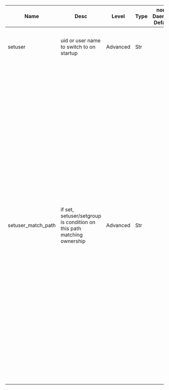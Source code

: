 | Name | Desc | Level | Type | non-Daemon Default | Daemon Default | Min | Max | Valid Values | verbatim | See also | Flags | Services | Validator | Long Desc | Tags |
| --- | --- | --- | --- | --- | --- | --- | --- | --- | --- | --- | --- | --- | --- | --- | --- |
| <span id="SP_setuser">setuser</span> |  uid or user name to switch to on startup | Advanced | Str |  |  |  |  |  |  | [[setgroup](~/global/setgroup.md#SP_setgroup)] | STARTUP | ["mon", "mgr", "osd", "mds"] |  | This is normally specified by the systemd unit file. | service |
| <span id="SP_setuser_match_path">setuser_match_path</span> |  if set, setuser/setgroup is condition on this path matching ownership | Advanced | Str |  |  |  |  |  |  | [[setuser](~/global/setuser.md#SP_setuser), [setgroup](~/global/setgroup.md#SP_setgroup)] | STARTUP | ["mon", "mgr", "osd", "mds"] |  | If setuser or setgroup are specified, and this option is non-empty, then the uid/gid of the daemon will only be changed if the file or directory specified by this option has a matching uid and/or gid.  This exists primarily to allow switching to user ceph for OSDs to be conditional on whether the osd data contents have also been chowned after an upgrade.  This is normally specified by the systemd unit file. | service |
